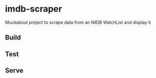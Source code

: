 # imdb-scraper

Muckabout project to scrape data from an IMDB WatchList and display it

## Build


## Test


## Serve

